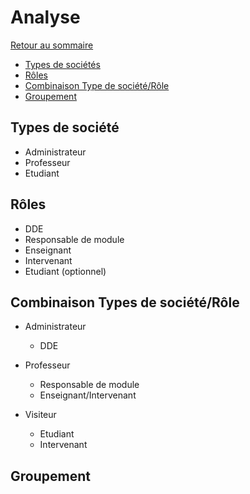# Analyse

[Retour au sommaire](index.md)

* [Types de sociétés](#types-de-socit)
* [Rôles](#rles)
* [Combinaison Type de société/Rôle](#combinaison-type-de-socitrle)
* [Groupement](#groupement)

## Types de société

* Administrateur
* Professeur
* Etudiant

## Rôles

* DDE
* Responsable de module
* Enseignant
* Intervenant
* Etudiant (optionnel)

## Combinaison Types de société/Rôle

* Administrateur
    * DDE
    
* Professeur
    * Responsable de module
    * Enseignant/Intervenant
    
* Visiteur
    * Etudiant
    * Intervenant
  
## Groupement